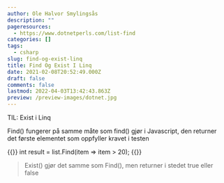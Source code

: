 ```yaml
---
author: Ole Halvor Smylingsås
description: ""
pageresources:
  - https://www.dotnetperls.com/list-find
categories: []
tags:
  - csharp
slug: find-og-exist-linq
title: Find Og Exist I Linq
date: 2021-02-08T20:52:49.000Z
draft: false
comments: false
lastmod: 2022-04-03T13:42:43.863Z
preview: /preview-images/dotnet.jpg
---
```


TIL: Exist i Linq
<!--more-->
Find() fungerer på samme måte som find() gjør i Javascript, den returner det første elementet som oppfyller kravet i testen

{{<highlight c>}}
int result = list.Find(item => item > 20);
{{</highlight>}}

> Exist() gjør det samme som Find(), men returner i stedet true eller false
